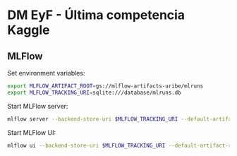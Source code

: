 # DM EyF - Última competencia Kaggle

## MLFlow

Set environment variables:

```bash
export MLFLOW_ARTIFACT_ROOT=gs://mlflow-artifacts-uribe/mlruns
export MLFLOW_TRACKING_URI=sqlite:///database/mlruns.db
```

Start MLFlow server:

```bash
mlflow server --backend-store-uri $MLFLOW_TRACKING_URI --default-artifact-root $MLFLOW_ARTIFACT_ROOT --host 0.0.0.0 --port 6000
```

Start MLFlow UI:

```bash
mlflow ui --backend-store-uri $MLFLOW_TRACKING_URI --default-artifact-root $MLFLOW_ARTIFACT_ROOT --host 0.0.0.0 --port 6001
```
